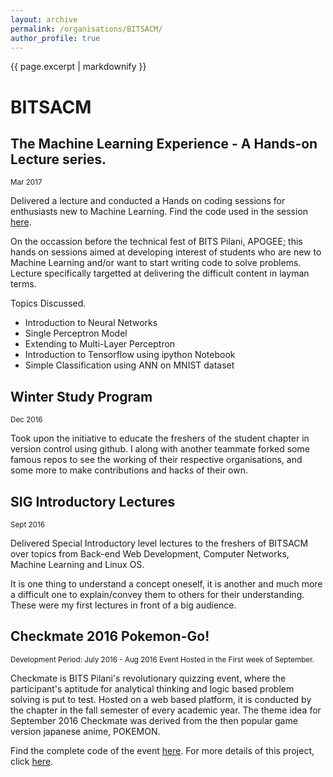 ```yaml
---
layout: archive
permalink: /organisations/BITSACM/
author_profile: true
---
```


{{ page.excerpt | markdownify }}

# BITSACM

## The Machine Learning Experience - A Hands-on Lecture series.
<small>Mar 2017</small>

<p>Delivered a lecture and conducted a Hands on coding sessions for enthusiasts new to Machine Learning. Find the code used in the session <a href="https://github.com/atalukdar/MLHandsOnSession2Code">here</a>.</p>

<p>On the occassion before the technical fest of BITS Pilani, APOGEE; this hands on sessions aimed at developing interest of students who are new to Machine Learning and/or want to start writing code to solve problems. Lecture specifically targetted at delivering the difficult content in layman terms.</p>

<p>Topics Discussed.
	<ul>
		<li>Introduction to Neural Networks</li>
		<li>Single Perceptron Model</li>
		<li>Extending to Multi-Layer Perceptron</li>
		<li>Introduction to Tensorflow using ipython Notebook</li>
		<li>Simple Classification using ANN on MNIST dataset</li>
	</ul>
</p>


## Winter Study Program
<small>Dec 2016</small>

<p>Took upon the initiative to educate the freshers of the student chapter in version control using github. I along with another teammate forked some famous repos to see the working of their respective organisations, and some more to make contributions and hacks of their own.</p>

## SIG Introductory Lectures
<small>Sept 2016</small>

<p>Delivered Special Introductory level lectures to the freshers of BITSACM over topics from Back-end Web Development, Computer Networks, Machine Learning and Linux OS.</p>

<p>It is one thing to understand a concept oneself, it is another and much more a difficult one to explain/convey them to others for their understanding. These were my first lectures in front of a big audience.</p>


## Checkmate 2016 Pokemon-Go!
<small>Development Period: July 2016 - Aug 2016 </small>
<small>Event Hosted in the First week of September.</small>

<p>Checkmate is BITS Pilani's revolutionary quizzing event, where the participant's aptitude for analytical thinking and logic based problem solving is put to test. Hosted on a web based platform, it is conducted by the chapter in the fall semester of every academic year. The theme idea for September 2016 Checkmate was derived from the then popular game version japanese anime, POKEMON.</p>

<p>Find the complete code of the event <a href="https://github.com/jbnerd/Pokemon-Checkmate-2016">here</a>. For more details of this project, click <a href="/projects/Checkmate_2016_pokemon_go/">here</a>.</p>




